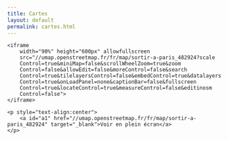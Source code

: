 ```yaml
---
title: Cartes
layout: default
permalink: cartes.html
---
```


<body>

<!--
  La carte de nos lieux de sorties à Paris
-->

<div class="parent">

    <iframe
        width="90%" height="600px" allowfullscreen
        src="//umap.openstreetmap.fr/fr/map/sortir-a-paris_482924?scale
        Control=true&miniMap=false&scrollWheelZoom=true&zoom
        Control=false&allowEdit=false&moreControl=false&search
        Control=true&tilelayersControl=false&embedControl=true&datalayers
        Control=true&onLoadPanel=none&captionBar=false&fullscreen
        Control=true&locateControl=true&measureControl=false&editinosm
        Control=false">
    </iframe>
        
</div>

    <p style="text-align:center">
        <a id="a1" href="//umap.openstreetmap.fr/fr/map/sortir-a-paris_482924" target="_blank">Voir en plein écran</a>
    </p>

</body>